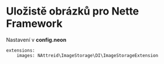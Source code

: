 # Uložistě obrázků pro Nette Framework

Nastavení v **config.neon**
```neon
extensions:
    images: NAttreid\ImageStorage\DI\ImageStorageExtension
```